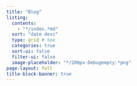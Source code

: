 ```yaml
---
title: "Blog"
listing:
  contents:
    - "*/index.*md"
  sort: "date desc"
  type: grid # See 
  categories: true
  sort-ui: false  
  filter-ui: false
  image-placeholder: "*/200px-Debugempty.*png" 
page-layout: full
title-block-banner: true
---
```



